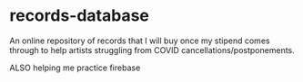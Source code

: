 # records-database

An online repository of records that I will buy once my stipend comes through to help artists struggling from COVID cancellations/postponements. 

ALSO helping me practice firebase 
